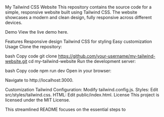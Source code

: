 My Tailwind CSS Website
This repository contains the source code for a simple, responsive website built using Tailwind CSS. The website showcases a modern and clean design, fully responsive across different devices.

Demo
View the live demo here.

Features
Responsive design
Tailwind CSS for styling
Easy customization
Usage
Clone the repository:

bash
Copy code
git clone https://github.com/your-username/my-tailwind-website.git
cd my-tailwind-website
Run the development server:

bash
Copy code
npm run dev
Open in your browser:

Navigate to http://localhost:3000.

Customization
Tailwind Configuration: Modify tailwind.config.js.
Styles: Edit src/styles/tailwind.css.
HTML: Edit public/index.html.
License
This project is licensed under the MIT License.

This streamlined README focuses on the essential steps to 

